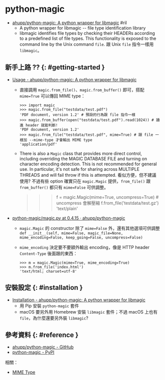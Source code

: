 # python-magic

  - [ahupp/python\-magic: A python wrapper for libmagic](https://github.com/ahupp/python-magic) #ril
      - A python wrapper for libmagic -- file type identification library
      - libmagic identifies file types by checking their HEADERs according to a predefined list of file types. This functionality is exposed to the command line by the Unix command `file`. 跟 Unix `file` 指令一樣用 `libmagic`。

## 新手上路 ?? {: #getting-started }

  - [Usage - ahupp/python\-magic: A python wrapper for libmagic](https://github.com/ahupp/python-magic#usage)
      - 直接調用 `magic.from_file()`、`magic.from_buffer()` 即可，搭配 `mime=True` 可以傳回 MIME type：

            >>> import magic
            >>> magic.from_file("testdata/test.pdf")
            'PDF document, version 1.2' # 預設的行為跟 file 指令一樣
            >>> magic.from_buffer(open("testdata/test.pdf").read(1024)) # 讀進 header 就能判斷!
            'PDF document, version 1.2'
            >>> magic.from_file("testdata/test.pdf", mime=True) # 跟 file 一樣加 --mime-type 才會輸出 MIME type
            'application/pdf'

       - There is also a `Magic` class that provides more direct control, including overriding the MAGIC DATABASE FILE and turning on character encoding detection. This is not recommended for general use. In particular, it's not safe for sharing across MULTIPLE THREADS and will fail throw if this is attempted. 看似方便，但不建議使用? 不過有些 option 確實只在 `magic.Magic` 提供，`from_file()` 跟 `from_buffer()` 都只有 `mime=False` 可供調整。

            >>> f = magic.Magic(mime=True, uncompress=True) # uncompress 會解壓縮
            >>> f.from_file('testdata/test.gz')
            'text/plain'

  - [python\-magic/magic\.py at 0\.4\.15 · ahupp/python\-magic](https://github.com/ahupp/python-magic/blob/0.4.15/magic.py#L42)
      - `magic.Magic` 的 constructor 除了 `mime=False` 外，還有其他選項可供調整 `def __init__(self, mime=False, magic_file=None, mime_encoding=False, keep_going=False, uncompress=False)`
      - `mime_encoding` 決定要不要額外輸出 encoding，像是 HTTP header `Content-Type` 後面跟的東西：

            >>> m = magic.Magic(mime=True, mime_encoding=True)
            >>> m.from_file('index.html')
            'text/html; charset=utf-8'

## 安裝設定 {: #installation }

  - [Installation - ahupp/python\-magic: A python wrapper for libmagic](https://github.com/ahupp/python-magic#installation)
      - 用 Pip 安裝 `python-magic` 套件
      - macOS 要另外用 Homebrew 安裝 `libmagic` 套件；不過 macOS 上也有 `file`，為什麼還要另外裝 `libmagic`?

## 參考資料 {: #reference }

  - [ahupp/python-magic - GitHub](https://github.com/ahupp/python-magic)
  - [python-magic - PyPI](https://pypi.org/project/python-magic/)

相關：

  - [MIME Type](mime-type.md)
